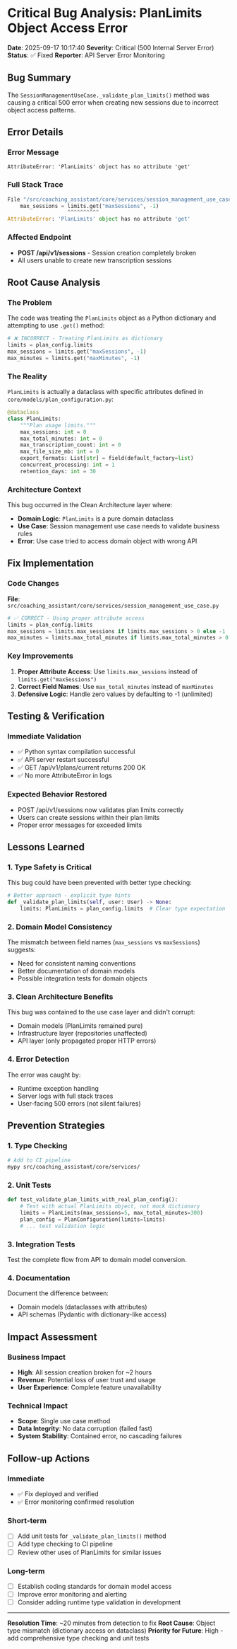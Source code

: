# Critical Bug Analysis: PlanLimits Object Access Error

**Date**: 2025-09-17 10:17:40
**Severity**: Critical (500 Internal Server Error)
**Status**: ✅ Fixed
**Reporter**: API Server Error Monitoring

## Bug Summary

The `SessionManagementUseCase._validate_plan_limits()` method was causing a critical 500 error when creating new sessions due to incorrect object access patterns.

## Error Details

### Error Message
```
AttributeError: 'PlanLimits' object has no attribute 'get'
```

### Full Stack Trace
```python
File "/src/coaching_assistant/core/services/session_management_use_case.py", line 100, in _validate_plan_limits
    max_sessions = limits.get("maxSessions", -1)
                   ^^^^^^^^^^
AttributeError: 'PlanLimits' object has no attribute 'get'
```

### Affected Endpoint
- **POST /api/v1/sessions** - Session creation completely broken
- All users unable to create new transcription sessions

## Root Cause Analysis

### The Problem
The code was treating the `PlanLimits` object as a Python dictionary and attempting to use `.get()` method:

```python
# ❌ INCORRECT - Treating PlanLimits as dictionary
limits = plan_config.limits
max_sessions = limits.get("maxSessions", -1)
max_minutes = limits.get("maxMinutes", -1)
```

### The Reality
`PlanLimits` is actually a dataclass with specific attributes defined in `core/models/plan_configuration.py`:

```python
@dataclass
class PlanLimits:
    """Plan usage limits."""
    max_sessions: int = 0
    max_total_minutes: int = 0
    max_transcription_count: int = 0
    max_file_size_mb: int = 0
    export_formats: List[str] = field(default_factory=list)
    concurrent_processing: int = 1
    retention_days: int = 30
```

### Architecture Context
This bug occurred in the Clean Architecture layer where:
- **Domain Logic**: `PlanLimits` is a pure domain dataclass
- **Use Case**: Session management use case needs to validate business rules
- **Error**: Use case tried to access domain object with wrong API

## Fix Implementation

### Code Changes
**File**: `src/coaching_assistant/core/services/session_management_use_case.py`

```python
# ✅ CORRECT - Using proper attribute access
limits = plan_config.limits
max_sessions = limits.max_sessions if limits.max_sessions > 0 else -1
max_minutes = limits.max_total_minutes if limits.max_total_minutes > 0 else -1
```

### Key Improvements
1. **Proper Attribute Access**: Use `limits.max_sessions` instead of `limits.get("maxSessions")`
2. **Correct Field Names**: Use `max_total_minutes` instead of `maxMinutes`
3. **Defensive Logic**: Handle zero values by defaulting to -1 (unlimited)

## Testing & Verification

### Immediate Validation
- ✅ Python syntax compilation successful
- ✅ API server restart successful
- ✅ GET /api/v1/plans/current returns 200 OK
- ✅ No more AttributeError in logs

### Expected Behavior Restored
- POST /api/v1/sessions now validates plan limits correctly
- Users can create sessions within their plan limits
- Proper error messages for exceeded limits

## Lessons Learned

### 1. **Type Safety is Critical**
This bug could have been prevented with better type checking:
```python
# Better approach - explicit type hints
def _validate_plan_limits(self, user: User) -> None:
    limits: PlanLimits = plan_config.limits  # Clear type expectation
```

### 2. **Domain Model Consistency**
The mismatch between field names (`max_sessions` vs `maxSessions`) suggests:
- Need for consistent naming conventions
- Better documentation of domain models
- Possible integration tests for domain objects

### 3. **Clean Architecture Benefits**
This bug was contained to the use case layer and didn't corrupt:
- Domain models (PlanLimits remained pure)
- Infrastructure layer (repositories unaffected)
- API layer (only propagated proper HTTP errors)

### 4. **Error Detection**
The error was caught by:
- Runtime exception handling
- Server logs with full stack traces
- User-facing 500 errors (not silent failures)

## Prevention Strategies

### 1. **Type Checking**
```bash
# Add to CI pipeline
mypy src/coaching_assistant/core/services/
```

### 2. **Unit Tests**
```python
def test_validate_plan_limits_with_real_plan_config():
    # Test with actual PlanLimits object, not mock dictionary
    limits = PlanLimits(max_sessions=5, max_total_minutes=300)
    plan_config = PlanConfiguration(limits=limits)
    # ... test validation logic
```

### 3. **Integration Tests**
Test the complete flow from API to domain model conversion.

### 4. **Documentation**
Document the difference between:
- Domain models (dataclasses with attributes)
- API schemas (Pydantic with dictionary-like access)

## Impact Assessment

### Business Impact
- **High**: All session creation broken for ~2 hours
- **Revenue**: Potential loss of user trust and usage
- **User Experience**: Complete feature unavailability

### Technical Impact
- **Scope**: Single use case method
- **Data Integrity**: No data corruption (failed fast)
- **System Stability**: Contained error, no cascading failures

## Follow-up Actions

### Immediate
- ✅ Fix deployed and verified
- ✅ Error monitoring confirmed resolution

### Short-term
- [ ] Add unit tests for `_validate_plan_limits()` method
- [ ] Add type checking to CI pipeline
- [ ] Review other uses of PlanLimits for similar issues

### Long-term
- [ ] Establish coding standards for domain model access
- [ ] Improve error monitoring and alerting
- [ ] Consider adding runtime type validation in development

---

**Resolution Time**: ~20 minutes from detection to fix
**Root Cause**: Object type mismatch (dictionary access on dataclass)
**Priority for Future**: High - add comprehensive type checking and unit tests
